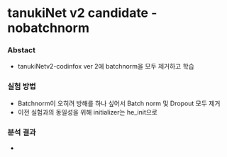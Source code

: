 # tanukiNet v2 candidate - nobatchnorm

### Abstact
- tanukiNetv2-codinfox ver 2에 batchnorm을 모두 제거하고 학습

### 실험 방법
- Batchnorm이 오히려 방해를 하나 싶어서 Batch norm 및 Dropout 모두 제거
- 이전 실험과의 동일성을 위해 initializer는 he_init으로

### 분석 결과
- 